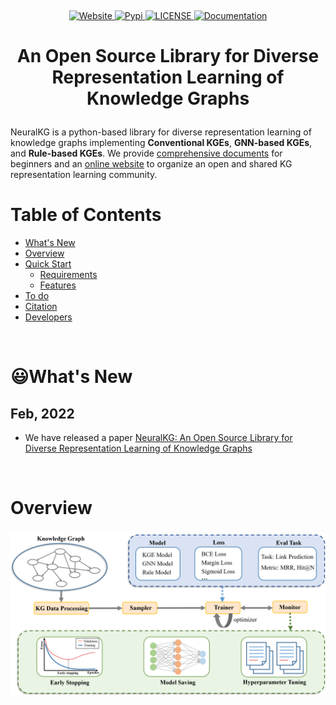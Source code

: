 
<p align="center">
    <a href=""> <img src="" width="400"/></a>
<p>
<p align="center">  
    <a href="http://neuralkg.zjukg.cn/">
        <img alt="Website" src="https://img.shields.io/badge/website-online-orange">
    </a>
    <a href="">
        <img alt="Pypi" src="https://img.shields.io/badge/release-v0.1.85-red">
    </a>
    <a href="">
        <img alt="LICENSE" src="https://img.shields.io/badge/license-MIT-brightgreen">
    </a>
    <a href="https://zjukg.github.io/NeuralKG/index.html">
        <img alt="Documentation" src="https://img.shields.io/badge/Doc-online-blue">
    </a>
</p>

<h1 align="center">
    <p>An Open Source Library for Diverse Representation Learning of Knowledge Graphs</p>
</h1>

NeuralKG is a python-based library for diverse representation learning of knowledge graphs implementing **Conventional KGEs**, **GNN-based KGEs**, and **Rule-based
KGEs**. We provide [comprehensive documents](https://zjukg.github.io/NeuralKG/index.html) for beginners and an [online website](http://neuralkg.zjukg.cn/) to organize an open and shared KG representation learning community.
<br>

# Table of Contents

* [What's New](#whats-new)
* [Overview](#Overview)
* [Quick Start](#quick-start)
   * [Requirements](#requirements)
   * [Features](#features)
* [To do](#to-do)
* [Citation](#citation)
* [Developers](#developers)

<br>

# 😃What's New

## Feb, 2022
* We have released a paper [NeuralKG: An Open Source Library for Diverse Representation
Learning of Knowledge Graphs]()

<br>

# Overview

<h3 align="center">
    <img src="pics/overview.png">
</h3>



<br>
